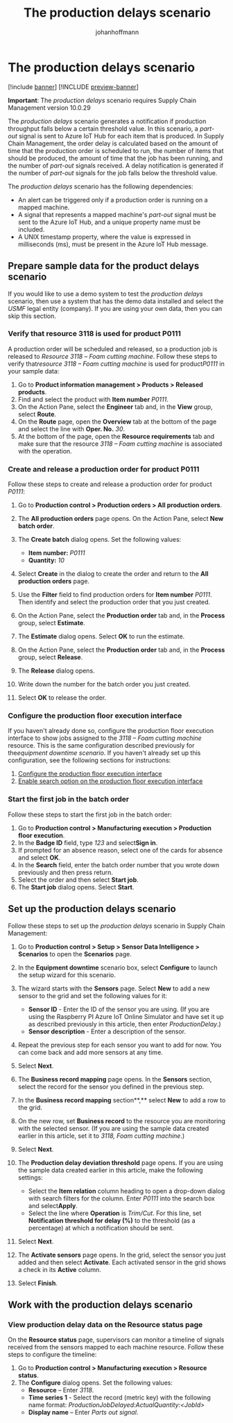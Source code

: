 ﻿---
title: The production delays scenario
description: The production delays scenario generates a notification if production throughput falls below a certain threshold value. 
author: johanhoffmann
ms.date: 09/02/2022
ms.topic: article
ms.search.form:
audience: Application User
ms.reviewer: kamaybac
ms.search.region: Global
ms.author: johanho
ms.search.validFrom: 2022-09-02
ms.dyn365.ops.version: 10.0.30
---

# The production delays scenario

[!include [banner](../includes/banner.md)]
[!INCLUDE [preview-banner](../includes/preview-banner.md)]

**Important**: The *production delays* scenario requires Supply Chain Management version 10.0.29

The *production delays* scenario generates a notification if production throughput falls below a certain threshold value. In this scenario, a *part-out* signal is sent to Azure IoT Hub for each item that is produced. In Supply Chain Management, the order delay is calculated based on the amount of time that the production order is scheduled to run, the number of items that should be produced, the amount of time that the job has been running, and the number of *part-out* signals received. A delay notification is generated if the number of *part-out* signals for the job falls below the threshold value.

The *production delays* scenario has the following dependencies:

- An alert can be triggered only if a production order is running on a mapped machine.
- A signal that represents a mapped machine's *part-out* signal must be sent to the Azure IoT Hub, and a unique property name must be included.
- A UNIX timestamp property, where the value is expressed in milliseconds (ms), must be present in the Azure IoT Hub message.

## Prepare sample data for the product delays scenario

If you would like to use a demo system to test the *production delays* scenario, then use a system that has the demo data installed and select the *USMF* legal entity (company). If you are using your own data, then you can skip this section.

### Verify that resource 3118 is used for product P0111

A production order will be scheduled and released, so a production job is released to *Resource 3118* *– Foam cutting machine*. Follow these steps to verify that*resource 3118 – Foam cutting machine* is used for product*P0111* in your sample data:

1. Go to **Product information management \> Products \> Released products**.
1. Find and select the product with **Item number** *P0111*.
1. On the Action Pane, select the **Engineer** tab and, in the **View** group, select **Route**.
1. On the **Route** page, open the **Overview** tab at the bottom of the page and select the line with **Oper. No.** *30*.
1. At the bottom of the page, open the **Resource requirements** tab and make sure that the resource *3118 – Foam cutting machine* is associated with the operation.

### Create and release a production order for product P0111

Follow these steps to create and release a production order for product *P0111*:

1. Go to **Production control \> Production orders \> All production orders**.
1. The **All production orders** page opens. On the Action Pane, select **New batch order**.
1. The **Create batch** dialog opens. Set the following values:
    - **Item number:** *P0111*
    - **Quantity:** *10*

1. Select **Create** in the dialog to create the order and return to the **All production orders** page.
1. Use the **Filter** field to find production orders for **Item number** *P0111*. Then identify and select the production order that you just created.
1. On the Action Pane, select the **Production order** tab and, in the **Process** group, select **Estimate**.
1. The **Estimate** dialog opens. Select **OK** to run the estimate.
1. On the Action Pane, select the **Production order** tab and, in the **Process** group, select **Release**.
1. The **Release** dialog opens.
1. Write down the number for the batch order you just created.
1. Select **OK** to release the order.

### Configure the production floor execution interface

If you haven't already done so, configure the production floor execution interface to show jobs assigned to the *3118 – Foam cutting machine* resource. This is the same configuration described previously for the*equipment downtime scenario*. If you haven't already set up this configuration, see the following sections for instructions:

1. [Configure the production floor execution interface](#configure-the-production-floor-execution-interface)
1. [Enable search option on the production floor execution interface](the-equipment-downtime-scenario.md#enable-search-option-on-the-production-floor-execution-interface)

### Start the first job in the batch order

Follow these steps to start the first job in the batch order:

1. Go to **Production control \> Manufacturing execution \> Production floor execution**.
1. In the **Badge ID** field, type *123* and select**Sign in**.
1. If prompted for an absence reason, select one of the cards for absence and select **OK**.
1. In the **Search** field, enter the batch order number that you wrote down previously and then press return.
1. Select the order and then select **Start job**.
1. The **Start job** dialog opens. Select **Start**.

## Set up the production delays scenario

Follow these steps to set up the *production delays* scenario in Supply Chain Management:

1. Go to **Production control \> Setup \> Sensor Data Intelligence \> Scenarios** to open the **Scenarios** page.
1. In the **Equipment downtime** scenario box, select **Configure** to launch the setup wizard for this scenario.
1. The wizard starts with the **Sensors** page. Select **New** to add a new sensor to the grid and set the following values for it:
    - **Sensor ID** - Enter the ID of the sensor you are using. (If you are using the Raspberry PI Azure IoT Online Simulator and have set it up as described previously in this article, then enter *ProductionDelay*.)
    - **Sensor description** - Enter a description of the sensor.

1. Repeat the previous step for each sensor you want to add for now. You can come back and add more sensors at any time.
1. Select **Next**.
1. The **Business record mapping** page opens. In the **Sensors** section, select the record for the sensor you defined in the previous step.
1. In the **Business record mapping** section**,** select **New** to add a row to the grid.
1. On the new row, set **Business record** to the resource you are monitoring with the selected sensor. (If you are using the sample data created earlier in this article, set it to *3118, Foam cutting machine*.)
1. Select **Next**.
1. The **Production delay deviation threshold** page opens. If you are using the sample data created earlier in this article, make the following settings:
    - Select the **Item relation** column heading to open a drop-down dialog with search filters for the column. Enter *P0111* into the search box and select**Apply**.
    - Select the line where **Operation** is *Trim/Cut*. For this line, set **Notification threshold for delay (%)** to the threshold (as a percentage) at which a notification should be sent.

1. Select **Next**.
1. The **Activate sensors** page opens. In the grid, select the sensor you just added and then select **Activate**. Each activated sensor in the grid shows a check in its **Active** column.
1. Select **Finish**.

## Work with the production delays scenario

### View production delay data on the Resource status page

On the **Resource status** page, supervisors can monitor a timeline of signals received from the sensors mapped to each machine resource. Follow these steps to configure the timeline:

1. Go to **Production control \> Manufacturing execution \> Resource status**.
1. The **Configure** dialog opens. Set the following values:
    - **Resource** – Enter *3118*.
    - **Time series 1** - Select the record (metric key) with the following name format: *ProductionJobDelayed:ActualQuantity:&lt;JobId&gt;*
    - **Display name** – Enter *Parts out signal*.
